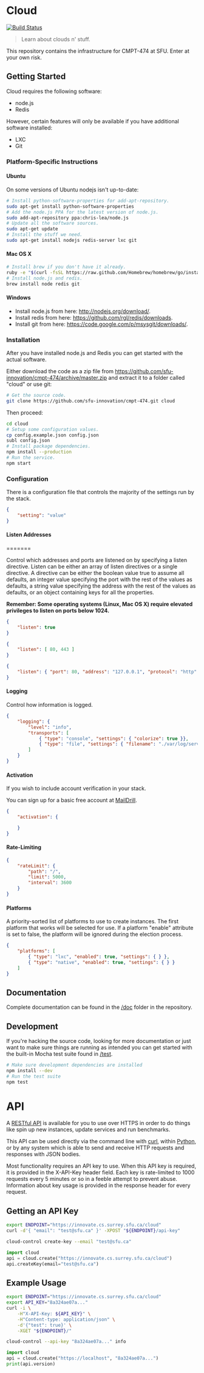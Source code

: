# Cloud

[![Build Status](https://travis-ci.org/sfu-innovation/cmpt-474.png?branch=master)](https://travis-ci.org/sfu-innovation/cmpt-474)

> Learn about clouds n' stuff.

This repository contains the infrastructure for CMPT-474 at SFU. Enter at your own risk.

## Getting Started

Cloud requires the following software:
 * node.js
 * Redis

However, certain features will only be available if you have additional software installed:
 * LXC
 * Git

### Platform-Specific Instructions
#### Ubuntu
On some versions of Ubuntu nodejs isn't up-to-date:
```bash
# Install python-software-properties for add-apt-repository.
sudo apt-get install python-software-properties
# Add the node.js PPA for the latest version of node.js.
sudo add-apt-repository ppa:chris-lea/node.js
# Update all the software sources.
sudo apt-get update 
# Install the stuff we need.
sudo apt-get install nodejs redis-server lxc git
```

#### Mac OS X
```bash
# Install brew if you don't have it already.
ruby -e "$(curl -fsSL https://raw.github.com/Homebrew/homebrew/go/install)"
# Install node.js and redis.
brew install node redis git
```

#### Windows
- Install node.js from here: http://nodejs.org/download/.
- Install redis from here: https://github.com/rgl/redis/downloads.
- Install git from here: https://code.google.com/p/msysgit/downloads/.

### Installation
After you have installed node.js and Redis you can get started with the actual software.

Either download the code as a zip file from https://github.com/sfu-innovation/cmpt-474/archive/master.zip and extract it to a folder called "cloud" or use git:

```bash
# Get the source code.
git clone https://github.com/sfu-innovation/cmpt-474.git cloud
```

Then proceed:

```bash
cd cloud
# Setup some configuration values.
cp config.example.json config.json
subl config.json
# Install package dependencies.
npm install --production
# Run the service.
npm start
```


### Configuration
There is a configuration file that controls the majority of the settings run by the stack.

```json
{
	"setting": "value"
}
```

#### Listen Addresses
=======

Control which addresses and ports are listened on by specifying a listen directive. Listen can be either an array of listen directives or a single directive. A directive can be either the boolean value true to assume all defaults, an integer value specifying the port with the rest of the values as defaults, a string value specifying the address with the rest of the values as defaults, or an object containing keys for all the properties.

**Remember: Some operating systems (Linux, Mac OS X) require elevated privileges to listen on ports below 1024.**

```json
{
	"listen": true
}
```

```json
{
	"listen": [ 80, 443 ]
}
```

```json
{
	"listen": { "port": 80, "address": "127.0.0.1", "protocol": "http" }
}
```

#### Logging

Control how information is logged. 

```json
{
	"logging": {
		"level": "info",
		"transports": [ 
			{ "type": "console", "settings": { "colorize": true }},
			{ "type": "file", "settings": { "filename": "./var/log/server.log" }}
		]
	}
}
```

#### Activation

If you wish to include account verification in your stack. 

You can sign up for a basic free account at [MailDrill](https://mandrillapp.com/).

```json
{
	"activation": {

	}
}
```

#### Rate-Limiting

```json
{
	"rateLimit": { 
		"path": "/",
		"limit": 5000,
		"interval": 3600
	}
}
```

#### Platforms
A priority-sorted list of platforms to use to create instances. The first platform that works will be selected for use. If a platform "enable" attribute is set to false, the platform will be ignored during the election process.

```json
{
	"platforms": [
		{ "type": "lxc", "enabled": true, "settings": { } },
		{ "type": "native", "enabled": true, "settings": { } }
	]
}
```

## Documentation
Complete documentation can be found in the [/doc](./doc) folder in the repository. 

## Development

If you're hacking the source code, looking for more documentation or just want to make sure things are running as intended you can get started with the built-in Mocha test suite found in [/test](./test).


```bash
# Make sure development dependencies are installed
npm install --dev
# Run the test suite
npm test
```

# API
A [RESTful API](./doc/api.md) is available for you to use over HTTPS in order to do things like spin up new instances, update services and run benchmarks.

This API can be used directly via the command line with [curl](http://curl.haxx.se/), within [Python](http://www.python.org/), or by any system which is able to send and receive HTTP requests and responses with JSON bodies.

Most functionality requires an API key to use. When this API key is required, it is provided in the X-API-Key header field. Each key is rate-limited to 1000 requests every 5 minutes or so in a feeble attempt to prevent abuse. Information about key usage is provided in the response header for every request.

## Getting an API Key

```bash
export ENDPOINT="https://innovate.cs.surrey.sfu.ca/cloud"
curl -d'{ "email": "test@sfu.ca" }' -XPOST "${ENDPOINT}/api-key"
```

```bash
cloud-control create-key --email "test@sfu.ca"
```

```python
import cloud
api = cloud.create("https://innovate.cs.surrey.sfu.ca/cloud")
api.createKey(email="test@sfu.ca")
```

## Example Usage

```bash
export ENDPOINT="https://innovate.cs.surrey.sfu.ca/cloud"
export API_KEY="8a324ae07a..."
curl -i \
	-H"X-API-Key: ${API_KEY}" \
	-H"Content-type: application/json" \
	-d'{"test": true}' \
	-XGET "${ENDPOINT}/"
```

```bash
cloud-control --api-key "8a324ae07a..." info
```

```python
import cloud
api = cloud.create("https://localhost", "8a324ae07a...")
print(api.version)
```
